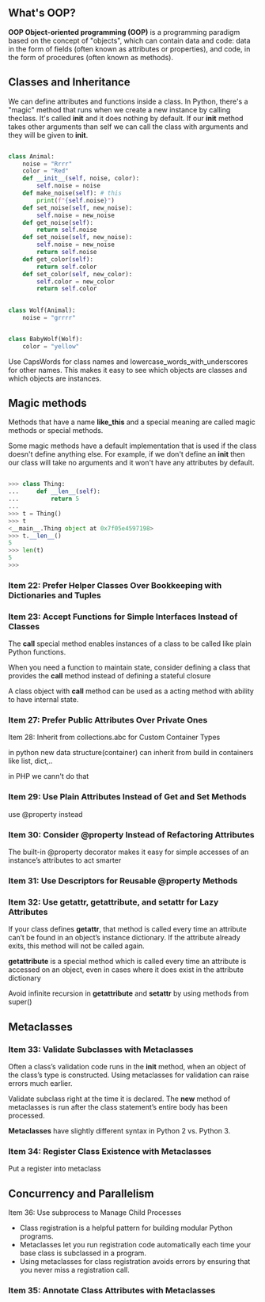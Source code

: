 ## What's OOP?

**OOP Object-oriented programming (OOP)** is a programming paradigm based on the concept of "objects", which can contain data and code: data in the form of fields (often known as attributes or properties), and code, in the form of procedures (often known as methods).

## Classes and Inheritance

We can define attributes and functions inside a class. In Python, there's a "magic" method that runs when we create a new instance by calling theclass. It's called __init__ and it does nothing by default. If our __init__ method takes other arguments than self we can call the class with arguments and they will be given to __init__.

```python

class Animal:
    noise = "Rrrr"
    color = "Red"
    def __init__(self, noise, color):
        self.noise = noise
    def make_noise(self): # this
        print(f"{self.noise}")
    def set_noise(self, new_noise):
        self.noise = new_noise
    def get_noise(self):
        return self.noise
    def set_noise(self, new_noise):
        self.noise = new_noise
        return self.noise
    def get_color(self):
        return self.color
    def set_color(self, new_color):
        self.color = new_color
        return self.color
    

class Wolf(Animal):
    noise = "grrrr"


class BabyWolf(Wolf):
    color = "yellow"
```

Use CapsWords for class names and lowercase_words_with_underscores for other names. This makes it easy to see which objects are classes and which objects are instances.

## Magic methods

Methods that have a name __like_this__ and a special meaning are called magic methods or special methods.

Some magic methods have a default implementation that is used if the class doesn't define anything else. For example, if we don't define an __init__ then our class will take no arguments and it won't have any attributes by default.

```python

>>> class Thing:
...     def __len__(self):
...         return 5
...
>>> t = Thing()
>>> t
<__main__.Thing object at 0x7f05e4597198>
>>> t.__len__()
5
>>> len(t)
5
>>>

```

### Item 22: Prefer Helper Classes Over Bookkeeping with Dictionaries and Tuples

### Item 23: Accept Functions for Simple Interfaces Instead of Classes

The __call__ special method enables instances of a class to be called like plain Python functions.

When you need a function to maintain state, consider defining a class that provides the __call__ method instead of defining a stateful closure

A class object with __call__ method can be used as a acting method with ability to have internal state. 

### Item 27: Prefer Public Attributes Over Private Ones

Item 28: Inherit from collections.abc for Custom Container Types

in python new data structure(container) can inherit from build in containers like list, dict,..

in PHP we cann't do that

### Item 29: Use Plain Attributes Instead of Get and Set Methods

use @property instead

### Item 30: Consider @property Instead of Refactoring Attributes

The built-in @property decorator makes it easy for simple accesses of an instance’s attributes to act smarter

### Item 31: Use Descriptors for Reusable @property Methods

### Item 32: Use __getattr__, __getattribute__, and __setattr__ for Lazy Attributes

If your class defines __getattr__, that method is called every time an attribute can’t be found in an object’s instance dictionary. If the attribute already exits, this method will not be called again.

__getattribute__ is a special method which is called every time an attribute is accessed on an object, even in cases where it does exist in the attribute dictionary

Avoid infinite recursion in __getattribute__ and __setattr__ by using methods from super()

## Metaclasses

### Item 33: Validate Subclasses with **Metaclasses**

Often a class’s validation code runs in the __init__ method, when an object of the class’s type is constructed. Using metaclasses for validation can raise errors much earlier.

Validate subclass right at the time it is declared. The __new__ method of metaclasses is run after the class statement’s entire body has been processed.

**Metaclasses** have slightly different syntax in Python 2 vs. Python 3.

### Item 34: Register Class Existence with **Metaclasses**

Put a register into metaclass

## Concurrency  and Parallelism

Item 36: Use subprocess  to  Manage  Child   Processes
 - Class registration is a helpful pattern for building modular Python programs.
 - Metaclasses let you run registration code automatically each time your base class is subclassed in a program.
 - Using metaclasses for class registration avoids errors by ensuring that you never miss a registration call.

### Item 35: Annotate Class Attributes with Metaclasses


